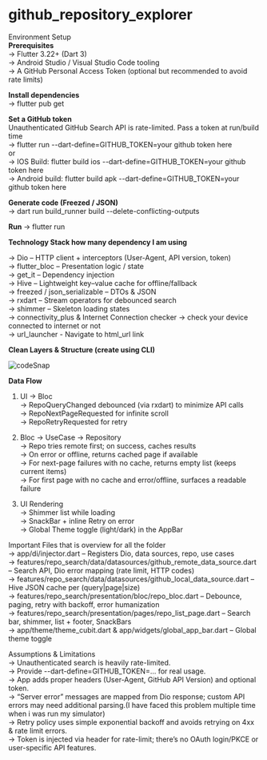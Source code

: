 # github_repository_explorer</br>

Environment Setup </br>
**Prerequisites**</br>
-> Flutter 3.22+ (Dart 3)</br>
-> Android Studio / Visual Studio Code tooling</br>
-> A GitHub Personal Access Token (optional but recommended to avoid rate limits)</br>

**Install dependencies**</br>
-> flutter pub get</br>

**Set a GitHub token** </br>
Unauthenticated GitHub Search API is rate-limited. Pass a token at run/build time</br>
-> flutter run --dart-define=GITHUB_TOKEN=your github token here</br>
 or</br>
->  IOS Build: flutter build ios  --dart-define=GITHUB_TOKEN=your github token here</br>
->  Android build: flutter build apk  --dart-define=GITHUB_TOKEN=your github token here</br>

**Generate code (Freezed / JSON)**</br>
-> dart run build_runner build --delete-conflicting-outputs</br>

**Run** 
-> flutter run</br>


**Technology Stack how many dependency I am using**</br>

-> Dio – HTTP client + interceptors (User-Agent, API version, token)</br>
-> flutter_bloc – Presentation logic / state</br>
-> get_it – Dependency injection</br>
-> Hive – Lightweight key–value cache for offline/fallback</br>
-> freezed / json_serializable – DTOs & JSON</br>
-> rxdart – Stream operators for debounced search</br>
-> shimmer – Skeleton loading states</br>
-> connectivity_plus & Internet Connection checker  -> check your device connected to internet or not </br>
-> url_launcher - Navigate to html_url link </br>

**Clean Layers & Structure (create using CLI)**</br>

![codeSnap](https://github.com/user-attachments/assets/8faf30db-3502-4c6f-8e82-3299167a7ebf)


**Data Flow**</br>
1. UI → Bloc</br>
-> RepoQueryChanged debounced (via rxdart) to minimize API calls</br>
-> RepoNextPageRequested for infinite scroll</br>
-> RepoRetryRequested for retry</br>

2. Bloc → UseCase → Repository</br>
-> Repo tries remote first; on success, caches results</br>
-> On error or offline, returns cached page if available</br>
-> For next-page failures with no cache, returns empty list (keeps current items)</br>
-> For first page with no cache and error/offline, surfaces a readable failure</br>

3. UI Rendering</br>
-> Shimmer list while loading</br>
-> SnackBar + inline Retry on error</br>
-> Global Theme toggle (light/dark) in the AppBar</br>

Important Files that is overview for all the folder </br>
 -> app/di/injector.dart – Registers Dio, data sources, repo, use cases</br>
-> features/repo_search/data/datasources/github_remote_data_source.dart – Search API, Dio error mapping (rate limit, HTTP codes)</br>
-> features/repo_search/data/datasources/github_local_data_source.dart – Hive JSON cache per (query|page|size)</br>
-> features/repo_search/presentation/bloc/repo_bloc.dart – Debounce, paging, retry with backoff, error humanization</br>
-> features/repo_search/presentation/pages/repo_list_page.dart – Search bar, shimmer, list + footer, SnackBars</br>
-> app/theme/theme_cubit.dart & app/widgets/global_app_bar.dart – Global theme toggle</br>

Assumptions & Limitations</br>
-> Unauthenticated search is heavily rate-limited.</br>
-> Provide --dart-define=GITHUB_TOKEN=... for real usage.</br>
-> App adds proper headers (User-Agent, GitHub API Version) and optional token.</br>
-> “Server error” messages are mapped from Dio response; custom API errors may need additional parsing.(I have faced this problem multiple time when i was run my simulator)</br>
-> Retry policy uses simple exponential backoff and avoids retrying on 4xx & rate limit errors.</br>
-> Token is injected via header for rate-limit; there’s no OAuth login/PKCE or user-specific API features.</br>



